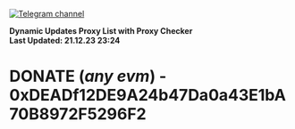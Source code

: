 [![Telegram channel](https://img.shields.io/endpoint?url=https://runkit.io/damiankrawczyk/telegram-badge/branches/master?url=https://t.me/n4z4v0d)](https://t.me/n4z4v0d) 

**Dynamic Updates Proxy List with Proxy Checker**  
**Last Updated: 21.12.23 23:24**

# DONATE (_any evm_) - 0xDEADf12DE9A24b47Da0a43E1bA70B8972F5296F2
